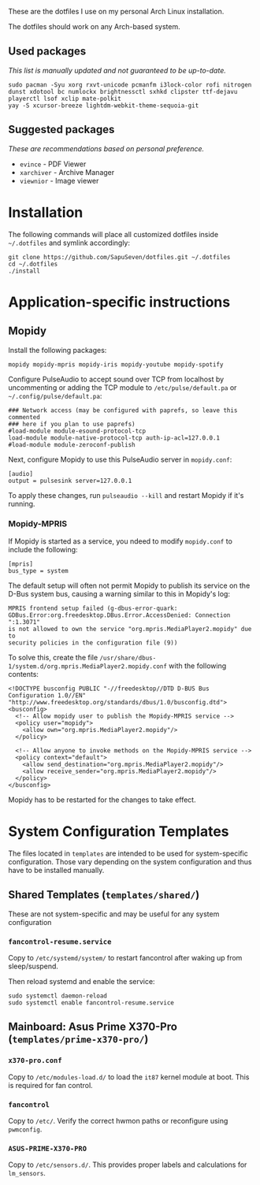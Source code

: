 These are the dotfiles I use on my personal Arch Linux installation.

The dotfiles should work on any Arch-based system.

## Used packages
_This list is manually updated and not guaranteed to be up-to-date._

    sudo pacman -Syu xorg rxvt-unicode pcmanfm i3lock-color rofi nitrogen dunst xdotool bc numlockx brightnessctl sxhkd clipster ttf-dejavu playerctl lsof xclip mate-polkit
    yay -S xcursor-breeze lightdm-webkit-theme-sequoia-git

## Suggested packages
_These are recommendations based on personal preference._

- `evince` - PDF Viewer
- `xarchiver` - Archive Manager
- `viewnior` - Image viewer

# Installation

The following commands will place all customized dotfiles inside `~/.dotfiles` and symlink accordingly:

    git clone https://github.com/SapuSeven/dotfiles.git ~/.dotfiles
    cd ~/.dotfiles
    ./install

# Application-specific instructions

## Mopidy

Install the following packages:

```
mopidy mopidy-mpris mopidy-iris mopidy-youtube mopidy-spotify
```

Configure PulseAudio to accept sound over TCP from localhost
by uncommenting or adding the TCP module to `/etc/pulse/default.pa`
or `~/.config/pulse/default.pa`:

```
### Network access (may be configured with paprefs, so leave this commented
### here if you plan to use paprefs)
#load-module module-esound-protocol-tcp
load-module module-native-protocol-tcp auth-ip-acl=127.0.0.1
#load-module module-zeroconf-publish
```

Next, configure Mopidy to use this PulseAudio server in `mopidy.conf`:

```
[audio]
output = pulsesink server=127.0.0.1
```

To apply these changes, run `pulseaudio --kill` and restart Mopidy if it's running.


### Mopidy-MPRIS

If Mopidy is started as a service, you ndeed to modify `mopidy.conf` to include the following:

```
[mpris]
bus_type = system
```

The default setup will often not permit Mopidy to publish its service on the D-Bus system bus,
causing a warning similar to this in Mopidy's log:

```
MPRIS frontend setup failed (g-dbus-error-quark:
GDBus.Error:org.freedesktop.DBus.Error.AccessDenied: Connection ":1.3071"
is not allowed to own the service "org.mpris.MediaPlayer2.mopidy" due to
security policies in the configuration file (9))
```

To solve this, create the file `/usr/share/dbus-1/system.d/org.mpris.MediaPlayer2.mopidy.conf` with the following contents:

```
<!DOCTYPE busconfig PUBLIC "-//freedesktop//DTD D-BUS Bus Configuration 1.0//EN"
"http://www.freedesktop.org/standards/dbus/1.0/busconfig.dtd">
<busconfig>
  <!-- Allow mopidy user to publish the Mopidy-MPRIS service -->
  <policy user="mopidy">
    <allow own="org.mpris.MediaPlayer2.mopidy"/>
  </policy>

  <!-- Allow anyone to invoke methods on the Mopidy-MPRIS service -->
  <policy context="default">
    <allow send_destination="org.mpris.MediaPlayer2.mopidy"/>
    <allow receive_sender="org.mpris.MediaPlayer2.mopidy"/>
  </policy>
</busconfig>
```

Mopidy has to be restarted for the changes to take effect.


# System Configuration Templates

The files located in `templates` are intended to be used for system-specific configuration. Those vary depending on the system configuration and thus have to be installed manually.

## Shared Templates (`templates/shared/`)

These are not system-specific and may be useful for any system configuration

### `fancontrol-resume.service`

Copy to `/etc/systemd/system/` to restart fancontrol after waking up from sleep/suspend.

Then reload systemd and enable the service:

```
sudo systemctl daemon-reload
sudo systemctl enable fancontrol-resume.service
```

## Mainboard: Asus Prime X370-Pro (`templates/prime-x370-pro/`)

### `x370-pro.conf`

Copy to `/etc/modules-load.d/` to load the `it87` kernel module at boot. This is required for fan control.

### `fancontrol`

Copy to `/etc/`. Verify the correct hwmon paths or reconfigure using `pwmconfig`.

### `ASUS-PRIME-X370-PRO`

Copy to `/etc/sensors.d/`. This provides proper labels and calculations for `lm_sensors`.
